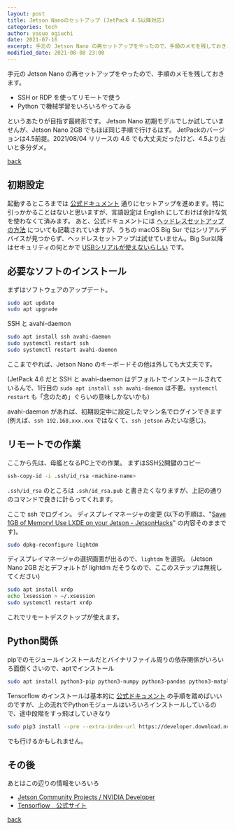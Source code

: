 ```yaml
---
layout: post
title: Jetson Nanoのセットアップ (JetPack 4.5以降対応)
categories: tech
author: yasuo ogiuchi
date: 2021-07-16
excerpt: 手元の Jetson Nano の再セットアップをやったので、手順のメモを残しておきます。
modified_date: 2021-08-08 23:00
---
```


手元の Jetson Nano の再セットアップをやったので、手順のメモを残しておきます。

* SSH or RDP を使ってリモートで使う
* Python で機械学習をいろいろやってみる

というあたりが目指す最終形です。
Jetson Nano 初期モデルでしか試していませんが、Jetson Nano 2GB でもほぼ同じ手順で行けるはず。
JetPackのバージョンは4.5前提。2021/08/04 リリースの 4.6 でも大丈夫だったけど、4.5より古いと多分ダメ。

[back](/)

## 初期設定

起動するところまでは [公式ドキュメント](https://developer.nvidia.com/embedded/learn/get-started-jetson-nano-devkit "Getting Started with Jetson Nano Developer Kit") 通りにセットアップを進めます。特に引っかかることはないと思いますが、言語設定は English にしておけば余計な気を使わなくて済みます。
あと、公式ドキュメントには [ヘッドレスセットアップの方法](https://developer.nvidia.com/embedded/learn/get-started-jetson-nano-devkit#setup-headless "Initial Setup Headless Mode") についても記載されていますが、うちの macOS Big Sur ではシリアルデバイスが見つからず、ヘッドレスセットアップは試せていません。Big Sur以降はセキュリティの何とかで [USBシリアルが使えないらしい](https://infornography.blue/mac/macos-big-sur-and-kext/ "あまり知られていないmacOS Big Sur以降で利用不可になるkext | INFORNOGRAPHY") です。

## 必要なソフトのインストール

まずはソフトウェアのアップデート。

```bash
sudo apt update
sudo apt upgrade
```

SSH と avahi-daemon

```bash
sudo apt install ssh avahi-daemon
sudo systemctl restart ssh
sudo systemctl restart avahi-daemon
```

ここまでやれば、Jetson Nano のキーボードその他は外しても大丈夫です。

(JetPack 4.6 だと SSH と avahi-daemon はデフォルトでインストールされているんで、1行目の `sudo apt install ssh avahi-daemon` は不要。`systemctl restart` も「念のため」ぐらいの意味しかないかも)

avahi-daemon があれば、初期設定中に設定したマシン名でログインできます (例えば、`ssh 192.168.xxx.xxx` ではなくて、`ssh jetson` みたいな感じ)。

## リモートでの作業

ここから先は、母艦となるPC上での作業。
まずはSSH公開鍵のコピー

```bash
ssh-copy-id -i .ssh/id_rsa <machine-name>
```
`.ssh/id_rsa` のところは `.ssh/id_rsa.pub` と書きたくなりますが、上記の通りのコマンドで良きに計らってくれます。

ここで ssh でログイン。
ディスプレイマネージャの変更 (以下の手順は、"[Save 1GB of Memory! Use LXDE on your Jetson - JetsonHacks](https://www.jetsonhacks.com/2020/11/07/save-1gb-of-memory-use-lxde-on-your-jetson/)" の内容そのままです)。

```bash
sudo dpkg-reconfigure lightdm
```

ディスプレイマネージャの選択画面が出るので、`lightdm` を選択。
(Jetson Nano 2GB だとデフォルトが lightdm だそうなので、ここのステップは無視してください)

```bash
sudo apt install xrdp
echo lxsession > ~/.xsession
sudo systemctl restart xrdp
```

これでリモートデスクトップが使えます。

## Python関係

pipでのモジュールインストールだとバイナリファイル周りの依存関係がいろいろ面倒くさいので、aptでインストール

```bash
sudo apt install python3-pip python3-numpy python3-pandas python3-matplotlib python3-sklearn python3-ipykernel
```

Tensorflow のインストールは基本的に [公式ドキュメント](https://docs.nvidia.com/deeplearning/frameworks/install-tf-jetson-platform/index.html "Installing TensorFlow For Jetson Platform :: NVIDIA Deep Learning Frameworks Documentation") の手順を踏めばいいのですが、上の流れでPythonモジュールはいろいろインストールしているので、途中段階をすっ飛ばしていきなり

```bash
sudo pip3 install --pre --extra-index-url https://developer.download.nvidia.com/compute/redist/jp/v45 tensorflow
```

でも行けるかもしれません。

## その後

あとはこの辺りの情報をいろいろ

* [Jetson Community Projects / NVIDIA Developer](https://developer.nvidia.com/embedded/community/jetson-projects)
* [Tensorflow　公式サイト](https://www.tensorflow.org/)

[back](/)
